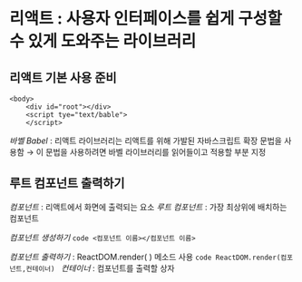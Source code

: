 # 리액트 : 사용자 인터페이스를 쉽게 구성할 수 있게 도와주는 라이브러리
## 리액트 기본 사용 준비
```code
<body>
    <div id="root"></div>
    <script tye="text/bable">
    </script>
```
_바벨 Babel_ : 리액트 라이브러리는 리액트를 위해 가발된 자바스크립트 확장 문법을 사용함 &rarr; 이 문법을 사용하려면 바벨 라이브러리를 읽어들이고 적용할 부분 지정

## 루트 컴포넌트 출력하기
_컴포넌트_ : 리액트에서 화면에 출력되는 요소
_루트 컴포넌트_ : 가장 최상위에 배치하는 컴포넌트

_컴포넌트 생성하기_
```code <컴포넌트 이름></컴포넌트 이름> ```

_컴포넌트 출력하기_ : ReactDOM.render( ) 메소드 사용
```code ReactDOM.render(컴포넌트,컨테이너) ```
_컨테이너_ : 컴포넌트를 출력할 상자


